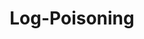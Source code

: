 ---
layout: tag-list
type: tag
title: Log-Poisoning
slug: Log-Poisoning
category: Tag
sidebar: false
description: >
   Nivel Medio-Alto.
---